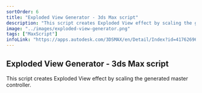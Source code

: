 ```yaml
---
sortOrder: 6
title: "Exploded View Generator - 3ds Max script"
description: "This script creates Exploded View effect by scaling the generated master controller."
image: "../images/exploded-view-generator.png"
tags: ["MaxScript"]
infoLink: "https://apps.autodesk.com/3DSMAX/en/Detail/Index?id=4176269679777132711&appLang=en&os=Win32_64"
---
```


## Exploded View Generator - 3ds Max script

This script creates Exploded View effect by scaling the generated master controller.
